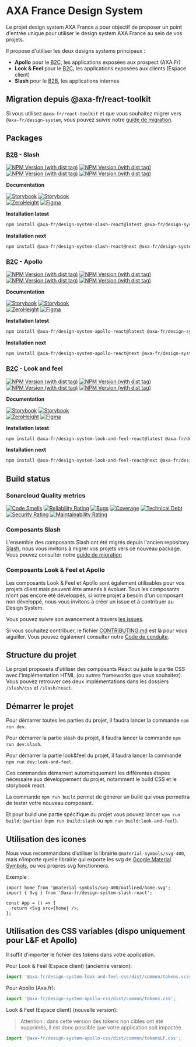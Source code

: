 # AXA France Design System

Le projet design system AXA France a pour objectif de proposer un point d'entrée
unique pour utiliser le design system AXA France au sein de vos projets.

Il propose d'utiliser les deux designs systems principaux :

- **Apollo** pour le <abbr title="Business to client">B2C</abbr>, les
  applications exposées aux prospect (AXA.Fr)
- **Look & Feel** pour le <abbr title="Business to client">B2C</abbr>, les
  applications exposées aux clients (Espace client)
- **Slash** pour le <abbr title="Business to business">B2B</abbr>, les
  applications internes

## Migration depuis @axa-fr/react-toolkit

Si vous utilisez `@axa-fr/react-toolkit` et que vous souhaitez migrer vers
`@axa-fr/design-system`, vous pouvez suivre notre
[guide de migration](./MIGRATION-GUIDE-TOOLKIT.md).

## Packages

### <abbr title="Business to business">B2B</abbr> - Slash

[![NPM Version (with dist tag)](https://img.shields.io/npm/v/%40axa-fr%2Fdesign-system-slash-react/latest?label=slash-react&link=https%3A%2F%2Fwww.npmjs.com%2F%40axa-fr%2Fdesign-system-slash-react)](https://www.npmjs.com/@axa-fr/design-system-slash-react)
[![NPM Version (with dist tag)](https://img.shields.io/npm/v/%40axa-fr%2Fdesign-system-slash-css/latest?label=slash-css&link=https%3A%2F%2Fwww.npmjs.com%2F%40axa-fr%2Fdesign-system-slash-css)](https://www.npmjs.com/@axa-fr/design-system-slash-css)\
[![NPM Version (with dist tag)](https://img.shields.io/npm/v/%40axa-fr%2Fdesign-system-slash-react/next?label=slash-react&link=https%3A%2F%2Fwww.npmjs.com%2F%40axa-fr%2Fdesign-system-slash-react)](https://www.npmjs.com/package/@axa-fr/design-system-slash-react/v/next)
[![NPM Version (with dist tag)](https://img.shields.io/npm/v/%40axa-fr%2Fdesign-system-slash-css/next?label=slash-css&link=https%3A%2F%2Fwww.npmjs.com%2F%40axa-fr%2Fdesign-system-slash-css)](https://www.npmjs.com/package/@axa-fr/design-system-slash-css/v/next)

**Documentation**

[![Storybook](https://img.shields.io/badge/Storybook-slash--latest-FF4785?logo=storybook&logoColor=white)](https://axafrance.github.io/design-system/slash/react/latest/)
[![Storybook](https://img.shields.io/badge/Storybook-slash--next-FF4785?logo=storybook&logoColor=white)](https://axafrance.github.io/design-system/slash/react/next/)\
[![ZeroHeight](https://img.shields.io/badge/ZeroHeight-slash-00008F)](https://zeroheight.com/4b1e27a45/v/latest/p/36b4a2-slash-design-system-b-to-b)
[![Figma](https://img.shields.io/badge/Figma-slash-F24E1E?logo=figma&logoColor=white)](https://www.figma.com/design/reZserxMfytQ9M82bt20Bi/DS-Slash-V3)

**Installation latest**

```bash
npm install @axa-fr/design-system-slash-react@latest @axa-fr/design-system-slash-css@latest
```

**Installation next**

```bash
npm install @axa-fr/design-system-slash-react@next @axa-fr/design-system-slash-css@next
```

### <abbr title="Business to client">B2C</abbr> - Apollo

[![NPM Version (with dist tag)](https://img.shields.io/npm/v/%40axa-fr%2Fdesign-system-apollo-react/latest?label=apollo-react&link=https%3A%2F%2Fwww.npmjs.com%2F%40axa-fr%2Fdesign-system-apollo-react)](https://www.npmjs.com/@axa-fr/design-system-apollo-react)
[![NPM Version (with dist tag)](https://img.shields.io/npm/v/%40axa-fr%2Fdesign-system-apollo-css/latest?label=apollo-css&link=https%3A%2F%2Fwww.npmjs.com%2F%40axa-fr%2Fdesign-system-apollo-css)](https://www.npmjs.com/@axa-fr/design-system-apollo-css)\
[![NPM Version (with dist tag)](https://img.shields.io/npm/v/%40axa-fr%2Fdesign-system-apollo-react/next?label=apollo-react&link=https%3A%2F%2Fwww.npmjs.com%2F%40axa-fr%2Fdesign-system-apollo-react)](https://www.npmjs.com/package/@axa-fr/design-system-apollo-react/v/next)
[![NPM Version (with dist tag)](https://img.shields.io/npm/v/%40axa-fr%2Fdesign-system-apollo-css/next?label=apollo-css&link=https%3A%2F%2Fwww.npmjs.com%2F%40axa-fr%2Fdesign-system-apollo-css)](https://www.npmjs.com/package/@axa-fr/design-system-apollo-css/v/next)

**Documentation**

[![Storybook](https://img.shields.io/badge/Storybook-apollo--latest-FF4785?logo=storybook&logoColor=white)](https://axafrance.github.io/design-system/apollo/react/latest/)
[![Storybook](https://img.shields.io/badge/Storybook-apollo--next-FF4785?logo=storybook&logoColor=white)](https://axafrance.github.io/design-system/apollo/react/next/)\
[![ZeroHeight](https://img.shields.io/badge/ZeroHeight-apollo-00008F)](https://zeroheight.com/49b6215d6/v/latest/p/923242-design-system-b2c)
[![Figma](https://img.shields.io/badge/Figma-apollo-F24E1E?logo=figma&logoColor=white)](https://www.figma.com/design/vwprvN2ELfI50pjU6MK1Ea/Design-System-B2C?m=auto&node-id=0-1&t=gV40pT7eJgfBkhy5-1)

**Installation latest**

```bash
npm install @axa-fr/design-system-apollo-react@latest @axa-fr/design-system-apollo-css@latest
```

**Installation next**

```bash
npm install @axa-fr/design-system-apollo-react@next @axa-fr/design-system-apollo-css@next
```

### <abbr title="Business to client">B2C</abbr> - Look and feel

[![NPM Version (with dist tag)](https://img.shields.io/npm/v/%40axa-fr%2Fdesign-system-look-and-feel-react/latest?label=look-and-feel-react&link=https%3A%2F%2Fwww.npmjs.com%2F%40axa-fr%2Fdesign-system-look-and-feel-react)](https://www.npmjs.com/@axa-fr/design-system-look-and-feel-react)
[![NPM Version (with dist tag)](https://img.shields.io/npm/v/%40axa-fr%2Fdesign-system-look-and-feel-css/latest?label=look-and-feel-css&link=https%3A%2F%2Fwww.npmjs.com%2F%40axa-fr%2Fdesign-system-look-and-feel-css)](https://www.npmjs.com/@axa-fr/design-system-look-and-feel-css)\
[![NPM Version (with dist tag)](https://img.shields.io/npm/v/%40axa-fr%2Fdesign-system-look-and-feel-react/next?label=look-and-feel-react&link=https%3A%2F%2Fwww.npmjs.com%2F%40axa-fr%2Fdesign-system-look-and-feel-react)](https://www.npmjs.com/package/@axa-fr/design-system-look-and-feel-react/v/next)
[![NPM Version (with dist tag)](https://img.shields.io/npm/v/%40axa-fr%2Fdesign-system-look-and-feel-css/next?label=look-and-feel-css&link=https%3A%2F%2Fwww.npmjs.com%2F%40axa-fr%2Fdesign-system-look-and-feel-css)](https://www.npmjs.com/package/@axa-fr/design-system-look-and-feel-css/v/next)

**Documentation**

[![Storybook](https://img.shields.io/badge/Storybook-look--and--feel--latest-FF4785?logo=storybook&logoColor=white)](https://axafrance.github.io/design-system/look-and-feel/react/latest/)
[![Storybook](https://img.shields.io/badge/Storybook-look--and--feel--next-FF4785?logo=storybook&logoColor=white)](https://axafrance.github.io/design-system/look-and-feel/react/next/)\
[![ZeroHeight](https://img.shields.io/badge/ZeroHeight-look_and_feel-00008F)](https://zeroheight.com/49b6215d6/v/latest/p/923242-design-system-b2c)
[![Figma](https://img.shields.io/badge/Figma-look_and_feel-F24E1E?logo=figma)](https://www.figma.com/design/vwprvN2ELfI50pjU6MK1Ea/Design-System-B2C?m=auto&node-id=0-1&t=gV40pT7eJgfBkhy5-1)

**Installation latest**

```bash
npm install @axa-fr/design-system-look-and-feel-react@latest @axa-fr/design-system-look-and-feel-css@latest
```

**Installation next**

```bash
npm install @axa-fr/design-system-look-and-feel-react@next @axa-fr/design-system-look-and-feel-css@next
```

## Build status

### Sonarcloud Quality metrics

[![Code Smells](https://sonarcloud.io/api/project_badges/measure?project=AxaFrance_design-system&metric=code_smells)](https://sonarcloud.io/summary/new_code?id=AxaFrance_design-system)
[![Reliability Rating](https://sonarcloud.io/api/project_badges/measure?project=AxaFrance_design-system&metric=reliability_rating)](https://sonarcloud.io/summary/new_code?id=AxaFrance_design-system)
[![Bugs](https://sonarcloud.io/api/project_badges/measure?project=AxaFrance_design-system&metric=bugs)](https://sonarcloud.io/summary/new_code?id=AxaFrance_design-system)
[![Coverage](https://sonarcloud.io/api/project_badges/measure?project=AxaFrance_design-system&metric=coverage)](https://sonarcloud.io/summary/new_code?id=AxaFrance_design-system)
[![Technical Debt](https://sonarcloud.io/api/project_badges/measure?project=AxaFrance_design-system&metric=sqale_index)](https://sonarcloud.io/summary/new_code?id=AxaFrance_design-system)
[![Security Rating](https://sonarcloud.io/api/project_badges/measure?project=AxaFrance_design-system&metric=security_rating)](https://sonarcloud.io/summary/new_code?id=AxaFrance_design-system)
[![Maintainability Rating](https://sonarcloud.io/api/project_badges/measure?project=AxaFrance_design-system&metric=sqale_rating)](https://sonarcloud.io/summary/new_code?id=AxaFrance_design-system)

### Composants Slash

L'ensemble des composants Slash ont été migrés depuis l'ancien repository [Slash](https://github.com/AxaFrance/react-toolkit), nous vous invitons à migrer vos projets vers ce nouveau package. Vous pouvez consulter notre [guide de migration](./MIGRATION-GUIDE-TOOLKIT.md)

### Composants Look & Feel et Apollo

Les composants Look & Feel et Apollo sont également utilisables pour vos projets client mais peuvent être amenés à évoluer.
Tous les composants n'ont pas encore été développés, si votre projet a besoin d'un composant non développé, nous vous invitons à créer un issue et à contribuer au Design System.

Vous pouvez suivre son avancement à travers
[les issues](https://github.com/AxaFrance/design-system/issues).

Si vous souhaitez contribuer, le fichier [CONTRIBUTING.md](./CONTRIBUTING.md)
est là pour vous aiguiller. Vous pouvez également consulter notre
[Code de conduite](./CODE_OF_CONDUCT.md).

## Structure du projet

Le projet proposera d'utiliser des composants React ou juste la partie CSS avec
l'implémentation HTML (ou autres frameworks que vous souhaitez). Vous pouvez
retrouver ces deux implémentations dans les dossiers `/slash/css` et
`/slash/react`.

## Démarrer le projet

Pour démarrer toutes les parties du projet, il faudra lancer la commande `npm run dev`.

Pour démarrer la partie slash du projet, il faudra lancer la commande `npm run dev:slash`.

Pour démarrer la partie look&feel du projet, il faudra lancer la commande `npm run dev:look-and-feel`.

Ces commandes démarrent automatiquement les différentes étapes
nécessaire aux développement du projet, notamment le build CSS et le storybook
react.

La commande `npm run build` permet de générer un build qui vous permettra de
tester votre nouveau composant.

Et pour build une partie spécifique du projet vous pouvez lancer `npm run build:(partie)`
(`npm run build:slash` ou `npm run build:look-and-feel`).

## Utilisation des icones

Nous vous recommandons d’utiliser la librairie `@material-symbols/svg-400`, mais
n’importe quelle librairie qui exporte les svg de
[Google Material Symbols](https://github.com/google/material-design-icons), ou
vos propres svg fonctionnera.

Exemple :

```tsx
import home from '@material-symbols/svg-400/outlined/home.svg';
import { Svg } from '@axa-fr/design-system-slash-react';

const App = () => {
  return <Svg src={home} />;
};
```

## Utilisation des CSS variables (dispo uniquement pour L&F et Apollo)

Il suffit d'importer le fichier des tokens dans votre application.

Pour Look & Feel (Espace client) (ancienne version):

```typescript
import '@axa-fr/design-system-look-and-feel-css/dist/common/tokens.scss';
```

Pour Apollo (Axa.fr):

```typescript
import '@axa-fr/design-system-apollo-css/dist/common/tokens.css';
```

Look & Feel (Espace client) (nouvelle version):

> Attention : dans cette version des tokens non cibles ont été supprimés, il est
> donc possible que votre application soit impactée.

```typescript
import '@axa-fr/design-system-apollo-css/dist/common/tokensLF.css';
```
